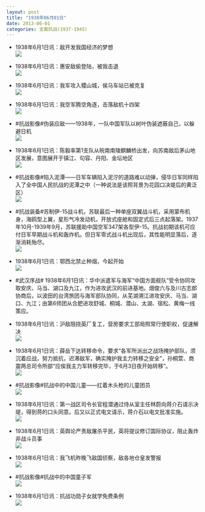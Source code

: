```yaml
---
layout: post
title: "1938年06月01日"
date: 2013-06-01
categories: 全面抗战(1937-1945)
---
```


<meta name="referrer" content="no-referrer" />

- 1938年6月1日讯：敌开发我国经济的梦想 <br/><img src="https://ww3.sinaimg.cn/large/aca367d8jw1e5902ylyfbj20c10nnadg.jpg" />

- 1938年6月1日讯：惠安敌偷登陆，被我击退 <br/><img src="https://ww3.sinaimg.cn/large/aca367d8jw1e58ycl0wtyj20c10kddgv.jpg" />

- 1938年6月1日讯：我军攻入稷山城，侯马车站已被克复 <br/><img src="https://ww3.sinaimg.cn/large/aca367d8jw1e58wm2makgj20c10mamzd.jpg" />

- 1938年6月1日讯：我空军腾空角逐，击落敌机十四架 <br/><img src="https://ww1.sinaimg.cn/large/aca367d8jw1e58uvpb6waj20c11uuq8z.jpg" />

- #抗战影像#伪装应敌——1938年，一队中国军队以树叶伪装遮蔽自己，以躲避日机 <br/><img src="https://ww3.sinaimg.cn/large/aca367d8jw1e58p18hivtj20eu0k0jtm.jpg" />

- 1938年6月1日讯：陈毅率第1支队从皖南南陵麒麟桥出发，向苏南敌后茅山地区发展，意图展开于镇江、句容、丹阳、金坛地区 <br/><img src="https://ww1.sinaimg.cn/large/aca367d8jw1e58jt3z8tej20d009874s.jpg" />

- #抗战影像#陷入泥潭——日军车辆陷入泥泞的道路难以动弹，侵华日军同样陷入了全中国人民抗战的泥潭之中（一种说法是该照背景为花园口决堤后的黄泛区） <br/><img src="https://ww1.sinaimg.cn/large/aca367d8jw1e58i3n3bhoj20e809ymy4.jpg" />

- #抗战装备#苏制伊-15战斗机，苏联最后一种单座双翼战斗机，采用蒙布机身，海鸥型上翼，星形气冷发动机，开放式座舱和固定式后三点起落架。1937年10月-1939年9月，苏联援助中国空军347架各型伊-15。抗战初期该机可应付日军早期战斗机和轰炸机。但日军零式战斗机出现后，其性能明显落后，逐渐消耗殆尽。 <br/><img src="https://ww2.sinaimg.cn/large/aca367d8jw1e58ghjzru9j20c10eawff.jpg" />

- 1938年6月1日讯：鄂西北禁止种烟，今起开始 <br/><img src="https://ww4.sinaimg.cn/large/aca367d8jw1e58g1z2hryj20jp0a00u3.jpg" />

- #武汉序战# 1938年6月1日讯：华中派遣军与海军“中国方面舰队”受令协同攻取安庆、马当、湖口及九江，作为进攻武汉的前进基地。畑俊六与及川古志郎协商后，以波田的台湾旅团与海军部队协同，从芜湖溯江进攻安庆、马当、湖口、九江；由第6师团从合肥进攻舒城、桐城、潜山、太湖、宿松、黄梅一线策应。  

- 1938年6月1日讯：沪敌阻挠英厂复工，营房要求工部局照常行使职权，促速解决 <br/><img src="https://ww3.sinaimg.cn/large/aca367d8jw1e58ebofm2vj20ar0ezabk.jpg" />

- 1938年6月1日讯：薛岳下达转移命令，要求“各军所派出之战场掩护部队，须沉着应战，努力抵抗，迟滞敌军，确实掩护我主力转移之安全”，孙桐萱、商震两总司令所部“应俟我主力军转移完毕，于6月3日夜开始转移”。 <br/><img src="https://ww2.sinaimg.cn/large/aca367d8jw1e58cw3q9tgj209q0elwfa.jpg" />

- #抗战影像#抗战中的中国儿童——扛着木头枪的儿童团员 <br/><img src="https://ww2.sinaimg.cn/large/aca367d8jw1e58c0m4f37j209q074jrr.jpg" />

- 1938年6月1日讯：第一战区司令长官程潜通过侍从室主任林蔚向蒋介石请示决堤，得到蒋的口头同意。后又以正式电文请示，蒋介石以电文批准实施。 <br/><img src="https://ww4.sinaimg.cn/large/aca367d8jw1e58b56fan3j20c10r9abq.jpg" />

- 1938年6月1日讯：英舆论严责敌屠杀平民，英将提议修订国际协议，阻止轰炸非战斗员事 <br/><img src="https://ww1.sinaimg.cn/large/aca367d8jw1e58auobxfbj20gw0a5dhs.jpg" />

- 1938年6月1日讯：我飞机昨晚飞敌国侦察，敌各地仓皇发警报 <br/><img src="https://ww4.sinaimg.cn/large/aca367d8jw1e58a2jq7l9j20ao0fbmyu.jpg" />

- #抗战影像#抗战中的中国童子军 <br/><img src="https://ww2.sinaimg.cn/large/aca367d8jw1e589p3l04uj20c11qc799.jpg" />

- 1938年6月1日讯：抗战功勋子女就学免费条例 <br/><img src="https://ww3.sinaimg.cn/large/aca367d8jw1e58946cduzj20910vldi3.jpg" />

